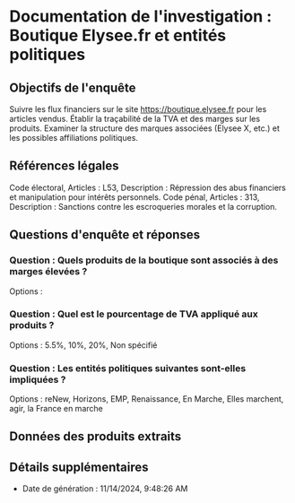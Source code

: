
# Documentation de l'investigation : Boutique Elysee.fr et entités politiques

## Objectifs de l'enquête
Suivre les flux financiers sur le site https://boutique.elysee.fr pour les articles vendus.
Établir la traçabilité de la TVA et des marges sur les produits.
Examiner la structure des marques associées (Elysee X, etc.) et les possibles affiliations politiques.

## Références légales
Code électoral, Articles : L53, Description : Répression des abus financiers et manipulation pour intérêts personnels.
Code pénal, Articles : 313, Description : Sanctions contre les escroqueries morales et la corruption.

## Questions d'enquête et réponses
### Question : Quels produits de la boutique sont associés à des marges élevées ?
Options : 

### Question : Quel est le pourcentage de TVA appliqué aux produits ?
Options : 5.5%, 10%, 20%, Non spécifié

### Question : Les entités politiques suivantes sont-elles impliquées ?
Options : reNew, Horizons, EMP, Renaissance, En Marche, Elles marchent, agir, la France en marche


## Données des produits extraits


## Détails supplémentaires
- Date de génération : 11/14/2024, 9:48:26 AM
